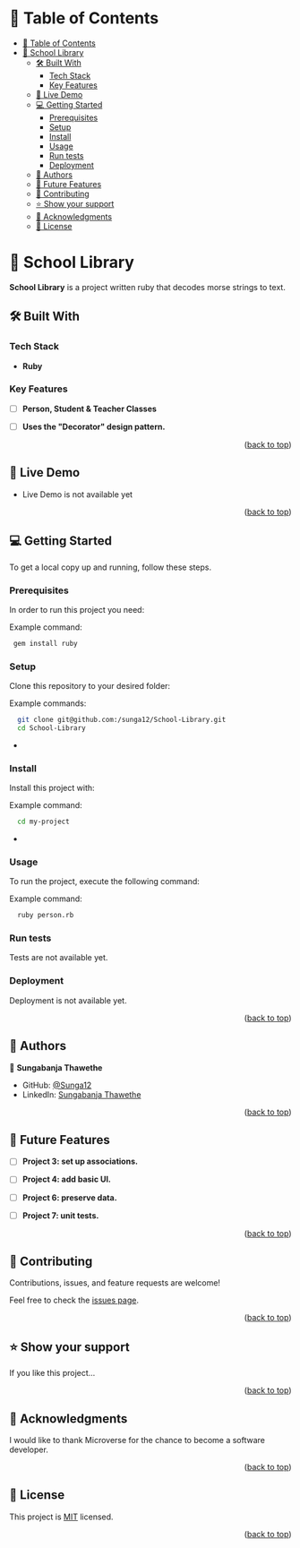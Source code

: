 

# 📗 Table of Contents

- [📗 Table of Contents](#-table-of-contents)
- [📖 School Library ](#-school-library-)
  - [🛠 Built With ](#-built-with-)
    - [Tech Stack ](#tech-stack-)
    - [Key Features ](#key-features-)
  - [🚀 Live Demo ](#-live-demo-)
  - [💻 Getting Started ](#-getting-started-)
    - [Prerequisites](#prerequisites)
    - [Setup](#setup)
    - [Install](#install)
    - [Usage](#usage)
    - [Run tests](#run-tests)
    - [Deployment](#deployment)
  - [👥 Authors ](#-authors-)
  - [🔭 Future Features ](#-future-features-)
  - [🤝 Contributing ](#-contributing-)
  - [⭐️ Show your support ](#️-show-your-support-)
  - [🙏 Acknowledgments ](#-acknowledgments-)
  - [📝 License ](#-license-)


# 📖 School Library <a name="about-project"></a>

**School Library** is a project written ruby that decodes morse strings to text.

## 🛠 Built With <a name="built-with"></a>

### Tech Stack <a name="tech-stack"></a>


- **Ruby**


### Key Features <a name="key-features"></a>

- [ ] **Person, Student & Teacher Classes**
- [ ] **Uses the "Decorator" design pattern.**



<p align="right">(<a href="#readme-top">back to top</a>)</p>


## 🚀 Live Demo <a name="live-demo"></a>


- Live Demo is not available yet

<p align="right">(<a href="#readme-top">back to top</a>)</p>


## 💻 Getting Started <a name="getting-started"></a>

To get a local copy up and running, follow these steps.

### Prerequisites

In order to run this project you need:


Example command:

```sh
 gem install ruby
```


### Setup

Clone this repository to your desired folder:


Example commands:

```sh
  git clone git@github.com:/sunga12/School-Library.git
  cd School-Library
```
-

### Install

Install this project with:


Example command:

```sh
  cd my-project
```
-

### Usage

To run the project, execute the following command:


Example command:

```sh
  ruby person.rb
```

### Run tests

Tests are not available yet.


### Deployment

Deployment is not available yet.


<p align="right">(<a href="#readme-top">back to top</a>)</p>


## 👥 Authors <a name="authors"></a>

👤 **Sungabanja Thawethe**

- GitHub: [@Sunga12](https://github.com/sunga12)
- LinkedIn: [Sungabanja Thawethe](https://linkedin.com/in/sungabanja-thawethe)

<p align="right">(<a href="#readme-top">back to top</a>)</p>


## 🔭 Future Features <a name="future-features"></a>

- [ ] **Project 3: set up associations.**
- [ ] **Project 4: add basic UI.**
- [ ] **Project 6: preserve data.**
- [ ] **Project 7: unit tests.**


<p align="right">(<a href="#readme-top">back to top</a>)</p>


## 🤝 Contributing <a name="contributing"></a>

Contributions, issues, and feature requests are welcome!

Feel free to check the [issues page](../../issues/).

<p align="right">(<a href="#readme-top">back to top</a>)</p>


## ⭐️ Show your support <a name="support"></a>

If you like this project...

<p align="right">(<a href="#readme-top">back to top</a>)</p>


## 🙏 Acknowledgments <a name="acknowledgements"></a>

I would like to thank Microverse for the chance to become a software developer.

<p align="right">(<a href="#readme-top">back to top</a>)</p>


## 📝 License <a name="license"></a>

This project is [MIT](./LICENSE) licensed.

<p align="right">(<a href="#readme-top">back to top</a>)</p>